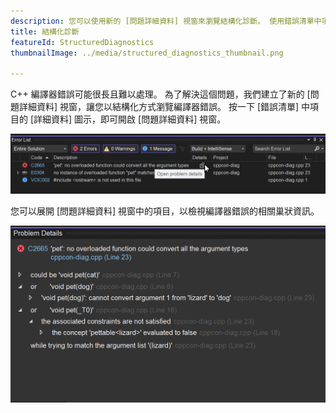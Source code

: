 ```yaml
---
description: 您可以使用新的 [問題詳細資料] 視窗來瀏覽結構化診斷。 使用錯誤清單中項目上的 [詳細資料] 圖示將其開啟。
title: 結構化診斷
featureId: StructuredDiagnostics
thumbnailImage: ../media/structured_diagnostics_thumbnail.png

---
```



C++ 編譯器錯誤可能很長且難以處理。 為了解決這個問題，我們建立了新的 [問題詳細資料] 視窗，讓您以結構化方式瀏覽編譯器錯誤。 按一下 [錯誤清單] 中項目的 [詳細資料] 圖示，即可開啟 [問題詳細資料] 視窗。

![錯誤清單](../media/structured_diagnostics_error_list.png "錯誤清單")

您可以展開 [問題詳細資料] 視窗中的項目，以檢視編譯器錯誤的相關巢狀資訊。

![問題詳細資料](../media/structured_diagnostics_thumbnail.png "問題詳細資料")
